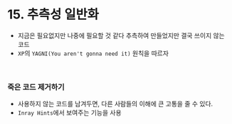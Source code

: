 # 15. 추측성 일반화
- 지금은 필요없지만 나중에 필요할 것 같다 추측하여 만들었지만 결국 쓰이지 않는 코드
- `XP`의 `YAGNI(You aren't gonna need it)` 원칙을 따르자

</br>

### 죽은 코드 제거하기
- 사용하지 않는 코드를 남겨두면, 다른 사람들의 이해에 큰 고통을 줄 수 있다.
- `Inray Hints`에서 보여주는 기능을 사용
